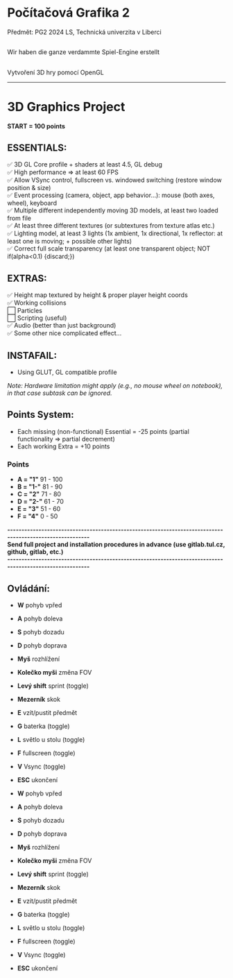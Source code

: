 # Počítačová Grafika 2

Předmět: PG2 2024 LS, Technická univerzita v Liberci

##

Wir haben die ganze verdammte Spiel-Engine erstellt

##

Vytvoření 3D hry pomocí OpenGL

---

# 3D Graphics Project

**START = 100 points**

## ESSENTIALS:
✅ 3D GL Core profile + shaders at least 4.5, GL debug<br>
✅ High performance => at least 60 FPS<br>
✅ Allow VSync control, fullscreen vs. windowed switching (restore window position & size)<br>
✅ Event processing (camera, object, app behavior...): mouse (both axes, wheel), keyboard<br>
✅ Multiple different independently moving 3D models, at least two loaded from file<br>
✅ At least three different textures (or subtextures from texture atlas etc.)<br>
✅ Lighting model, at least 3 lights (1x ambient, 1x directional, 1x reflector: at least one is moving; + possible other lights)<br>
✅ Correct full scale transparency (at least one transparent object; NOT if(alpha<0.1) {discard;})<br>

## EXTRAS:
✅ Height map textured by height & proper player height coords<br>
✅ Working collisions<br>
⬜ Particles<br>
⬜ Scripting (useful)<br>
✅ Audio (better than just background)<br>
✅ Some other nice complicated effect...<br>

## INSTAFAIL:
- Using GLUT, GL compatible profile

*Note: Hardware limitation might apply (e.g., no mouse wheel on notebook), in that case subtask can be ignored.*

## Points System:
- Each missing (non-functional) Essential = -25 points (partial functionality => partial decrement)
- Each working Extra = +10 points

### Points  
- **A = "1"**     91 - 100
- **B = "1-"**    81 - 90
- **C = "2"**     71 - 80
- **D = "2-"**    61 - 70
- **E = "3"**     51 - 60
- **F = "4"**     0 - 50

**---------------------------------------------------------------------------------------------------------**<br>
**Send full project and installation procedures in advance (use gitlab.tul.cz, github, gitlab, etc.)**<br>
**---------------------------------------------------------------------------------------------------------**

##

## Ovládání:

- **W** pohyb vpřed
- **A** pohyb doleva
- **S** pohyb dozadu
- **D** pohyb doprava
- **Myš** rozhlížení
- **Kolečko myši** změna FOV
- **Levý shift** sprint (toggle)
- **Mezerník** skok
- **E** vzít/pustit předmět
- **G** baterka (toggle)
- **L** světlo u stolu (toggle)
- **F** fullscreen (toggle)
- **V** Vsync (toggle)
- **ESC** ukončení

- **W**          pohyb vpřed
- **A**          pohyb doleva
- **S**          pohyb dozadu
- **D**          pohyb doprava
- **Myš**        rozhlížení
- **Kolečko myši** změna FOV
- **Levý shift** sprint (toggle)
- **Mezerník**   skok
- **E**          vzít/pustit předmět
- **G**          baterka (toggle)
- **L**          světlo u stolu (toggle)
- **F**          fullscreen (toggle)
- **V**          Vsync (toggle)
- **ESC**        ukončení

